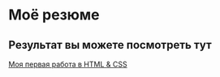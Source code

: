 # Моё резюме

## Результат вы можете посмотреть тут

[Моя первая работа в HTML & CSS](https://oljacedik.github.io/Rezume/)
